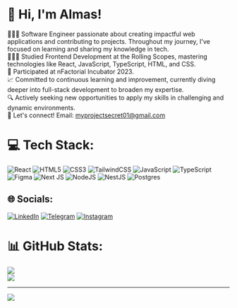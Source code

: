 # 👋 Hi, I'm Almas!
👩🏻‍💻 Software Engineer passionate about creating impactful web applications and contributing to projects. Throughout my journey, I've focused on learning and sharing my knowledge in tech.<br>👩🏻‍🎓 Studied Frontend Development at the Rolling Scopes, mastering technologies like React, JavaScript, TypeScript, HTML, and CSS.<br>🚀 Participated at nFactorial Incubator 2023.<br>📈 Committed to continuous learning and improvement, currently diving deeper into full-stack development to broaden my expertise.<br>🔍 Actively seeking new opportunities to apply my skills in challenging and dynamic environments.<br>💼 Let's connect! Email: myprojectsecret01@gmail.com<br>



# 💻 Tech Stack:
![React](https://img.shields.io/badge/react-%2320232a.svg?style=for-the-badge&logo=react&logoColor=%2361DAFB) ![HTML5](https://img.shields.io/badge/html5-%23E34F26.svg?style=for-the-badge&logo=html5&logoColor=white) ![CSS3](https://img.shields.io/badge/css3-%231572B6.svg?style=for-the-badge&logo=css3&logoColor=white) ![TailwindCSS](https://img.shields.io/badge/tailwindcss-%2338B2AC.svg?style=for-the-badge&logo=tailwind-css&logoColor=white) ![JavaScript](https://img.shields.io/badge/javascript-%23323330.svg?style=for-the-badge&logo=javascript&logoColor=%23F7DF1E) ![TypeScript](https://img.shields.io/badge/typescript-%23007ACC.svg?style=for-the-badge&logo=typescript&logoColor=white) ![Figma](https://img.shields.io/badge/figma-%23F24E1E.svg?style=for-the-badge&logo=figma&logoColor=white)  ![Next JS](https://img.shields.io/badge/Next-black?style=for-the-badge&logo=next.js&logoColor=white) ![NodeJS](https://img.shields.io/badge/node.js-6DA55F?style=for-the-badge&logo=node.js&logoColor=white) ![NestJS](https://img.shields.io/badge/nestjs-%23E0234E.svg?style=for-the-badge&logo=nestjs&logoColor=white) ![Postgres](https://img.shields.io/badge/postgres-%23316192.svg?style=for-the-badge&logo=postgresql&logoColor=white)
## 🌐 Socials:
[![LinkedIn](https://img.shields.io/badge/LinkedIn-%230077B5.svg?logo=linkedin&logoColor=white)](https://linkedin.com/in/almasklchv) [![Telegram](https://img.shields.io/badge/Telegram-2CA5E0?style=for-the-badge&logo=telegram&logoColor=white)](https://t.me/almasklchv) [![Instagram](https://img.shields.io/badge/Instagram-%23E4405F.svg?logo=Instagram&logoColor=white)](https://instagram.com/almasklchv) 
# 📊 GitHub Stats:
![](https://github-readme-stats.vercel.app/api?username=almasklchv&theme=nightowl&hide_border=false&include_all_commits=true&count_private=true)<br/>
![](https://github-readme-streak-stats.herokuapp.com/?user=almasklchv&theme=nightowl&hide_border=false)<br/>


---
[![](https://visitcount.itsvg.in/api?id=almasklchv&icon=0&color=0)](https://visitcount.itsvg.in)

